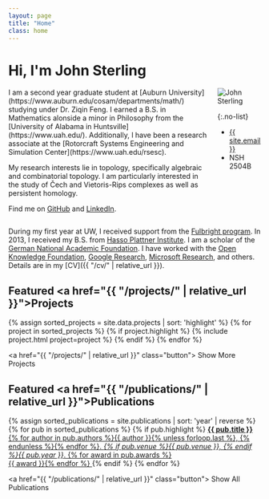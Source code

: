```yaml
---
layout: page
title: "Home"
class: home
---
```


# Hi, I'm John Sterling

<div class="columns" markdown="1">

<div class="intro" markdown="1">
I am a second year graduate student at [Auburn University](https://www.auburn.edu/cosam/departments/math/) studying under Dr. Ziqin Feng. I earned a B.S. in Mathematics alonside a minor in Philosophy from the [University of Alabama in Huntsville](https://www.uah.edu/). Additionally, I have been a research associate at the [Rotorcraft Systems Engineering and Simulation Center](https://www.uah.edu/rsesc).

My research interests lie in topology, specifically algebraic and combinatorial topology. I am particularly interested in the study of Čech and Vietoris-Rips complexes as well as persistent homology. 

Find me on [GitHub](https://github.com/johnsamuelsterling) and [LinkedIn](https://www.linkedin.com/in/john-sterling-87712817a/).
</div>

<div class="me" markdown="1">
<picture>
  <source srcset='/images/JohnCoffeeAU.webp' type='image/webp' />
  <img
    src='/images/JohnCoffeeAU.jpg'
    alt='John Sterling'>
</picture>

{:.no-list}
* <a href="mailto:{{ site.email }}">{{ site.email }}</a>
* NSH 2504B
</div>

</div>

During my first year at UW, I received support from the [Fulbright program](https://en.wikipedia.org/wiki/Fulbright_Program). In 2013, I received my B.S. from [Hasso Plattner Institute](https://hpi.de/). I am a scholar of the [German National Academic Foundation](http://www.studienstiftung.de/). I have worked with the [Open Knowledge Foundation](http://www.okfn.org), [Google Research](https://ai.google/research/), [Microsoft Research](https://www.microsoft.com/en-us/research/group/vibe/), and others. Details are in my [CV]({{ "/cv/" | relative_url }}).

## Featured <a href="{{ "/projects/" | relative_url }}">Projects</a>

<div class="featured-projects">
  {% assign sorted_projects = site.data.projects | sort: 'highlight' %}
  {% for project in sorted_projects %}
    {% if project.highlight %}
      {% include project.html project=project %}
    {% endif %}
  {% endfor %}
</div>

<a href="{{ "/projects/" | relative_url }}" class="button">
  <i class="fas fa-chevron-circle-right"></i>
  Show More Projects
</a>

## Featured <a href="{{ "/publications/" | relative_url }}">Publications</a>

<div class="featured-publications">
  {% assign sorted_publications = site.publications | sort: 'year' | reverse %}
  {% for pub in sorted_publications %}
    {% if pub.highlight %}
      <a href="{{ pub.pdf }}" class="publication">
        <strong>{{ pub.title }}</strong>
        <span class="authors">{% for author in pub.authors %}{{ author }}{% unless forloop.last %}, {% endunless %}{% endfor %}</span>.
        <i>{% if pub.venue %}{{ pub.venue }}, {% endif %}{{ pub.year }}</i>.
        {% for award in pub.awards %}<br/><span class="award"><i class="fas fa-{% if award == "Best Paper Award" %}trophy{% else %}award{% endif %}" aria-hidden="true"></i> {{ award }}</span>{% endfor %}
      </a>
    {% endif %}
  {% endfor %}
</div>

<a href="{{ "/publications/" | relative_url }}" class="button">
  <i class="fas fa-chevron-circle-right"></i>
  Show All Publications
</a>
